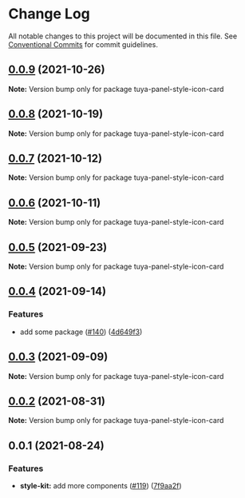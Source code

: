 # Change Log

All notable changes to this project will be documented in this file.
See [Conventional Commits](https://conventionalcommits.org) for commit guidelines.

## [0.0.9](https://github.com/tuya/tuya-panel-kit/compare/tuya-panel-style-icon-card@0.0.8...tuya-panel-style-icon-card@0.0.9) (2021-10-26)

**Note:** Version bump only for package tuya-panel-style-icon-card





## [0.0.8](https://github.com/tuya/tuya-panel-kit/compare/tuya-panel-style-icon-card@0.0.6...tuya-panel-style-icon-card@0.0.8) (2021-10-19)

**Note:** Version bump only for package tuya-panel-style-icon-card





## [0.0.7](https://github.com/tuya/tuya-panel-kit/compare/tuya-panel-style-icon-card@0.0.6...tuya-panel-style-icon-card@0.0.7) (2021-10-12)

**Note:** Version bump only for package tuya-panel-style-icon-card





## [0.0.6](https://github.com/tuya/tuya-panel-kit/compare/tuya-panel-style-icon-card@0.0.5...tuya-panel-style-icon-card@0.0.6) (2021-10-11)

**Note:** Version bump only for package tuya-panel-style-icon-card





## [0.0.5](https://github.com/tuya/tuya-panel-kit/compare/tuya-panel-style-icon-card@0.0.4...tuya-panel-style-icon-card@0.0.5) (2021-09-23)

**Note:** Version bump only for package tuya-panel-style-icon-card





## [0.0.4](https://github.com/tuya/tuya-panel-kit/compare/tuya-panel-style-icon-card@0.0.3...tuya-panel-style-icon-card@0.0.4) (2021-09-14)


### Features

* add some package ([#140](https://github.com/tuya/tuya-panel-kit/issues/140)) ([4d649f3](https://github.com/tuya/tuya-panel-kit/commit/4d649f3020ac96bc9aa16c0d27f925b13244317c))





## [0.0.3](https://github.com/tuya/tuya-panel-kit/compare/tuya-panel-style-icon-card@0.0.2...tuya-panel-style-icon-card@0.0.3) (2021-09-09)

**Note:** Version bump only for package tuya-panel-style-icon-card





## [0.0.2](https://github.com/tuya/tuya-panel-kit/compare/tuya-panel-style-icon-card@0.0.1...tuya-panel-style-icon-card@0.0.2) (2021-08-31)

**Note:** Version bump only for package tuya-panel-style-icon-card





## 0.0.1 (2021-08-24)


### Features

* **style-kit:** add more components ([#119](https://github.com/tuya/tuya-panel-kit/issues/119)) ([7f9aa2f](https://github.com/tuya/tuya-panel-kit/commit/7f9aa2fecf01c73760eeb88fcc09703ccef3afca))
